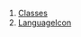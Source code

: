 1.  [Classes](custom_painters_language_icon/#classes)
2.  [LanguageIcon](custom_painters_language_icon/LanguageIcon-class.html)
